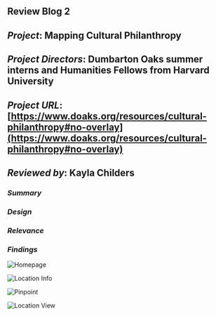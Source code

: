 ## Review Blog 2

## *Project*: Mapping Cultural Philanthropy

## *Project Directors*: Dumbarton Oaks summer interns and Humanities Fellows from Harvard University

## *Project URL*: [https://www.doaks.org/resources/cultural-philanthropy#no-overlay](https://www.doaks.org/resources/cultural-philanthropy#no-overlay) 

## *Reviewed by*: Kayla Childers

### *Summary*

### *Design*

### *Relevance*

### *Findings*

![Homepage](https://kaylachilders.github.io/KaylaChilBlogs/images/Picture1.jpg) 

![Location Info](https://kaylachilders.github.io/KaylaChilBlogs/images/locationinfo.png)

![Pinpoint](https://kaylachilders.github.io/KaylaChilBlogs/images/pinpoint.png)

![Location View](https://kaylachilders.github.io/KaylaChilBlogs/images/locationview.png)
